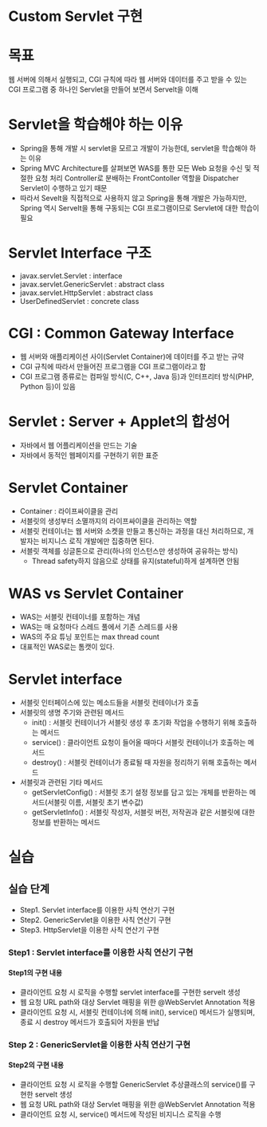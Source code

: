 Custom Servlet 구현
=== 
# 목표 
웹 서버에 의해서 실행되고, CGI 규칙에 따라 웹 서버와 데이터를 주고 받을 수 있는 CGI 프로그램 중 하나인 Servlet을 만들어 보면서 Servelt을 이해

# Servlet을 학습해야 하는 이유
- Spring을 통해 개발 시 servlet을 모르고 개발이 가능한데, servlet을 학습해야 하는 이유
- Spring MVC Architecture를 살펴보면 WAS를 통한 모든 Web 요청을 수신 및 적절한 요청 처리 Controller로 분배하는  FrontContoller 역할을 Dispatcher Servlet이 수행하고 있기 때문
- 따라서 Sevelt을 직접적으로 사용하지 않고 Spring을 통해 개발은 가능하지만, Spring 역시 Servelt을 통해 구동되는 CGI 프로그램이므로 Servlet에 대한 학습이 필요

# Servlet Interface 구조
- javax.servlet.Servlet : interface
- javax.servlet.GenericServlet : abstract class
- javax.servlet.HttpServlet : abstract class
- UserDefinedServlet : concrete class 

# CGI : Common Gateway Interface
- 웹 서버와 애플리케이션 사이(Servlet Container)에 데이터를 주고 받는 규약
- CGI 규칙에 따라서 만들어진 프로그램을 CGI 프로그램이라고 함
- CGI 프로그램 종류로는 컴파일 방식(C, C++, Java 등)과 인터프리터 방식(PHP, Python 등)이 있음

# Servlet : Server + Applet의 합성어
- 자바에서 웹 어플리케이션을 만드는 기술
- 자바에서 동적인 웹페이지를 구현하기 위한 표준

# Servlet Container
- Container : 라이프싸이클을 관리
- 서블릿의 생성부터 소멸까지의 라이프싸이클을 관리하는 역할
- 서블릿 컨테이너는 웹 서버와 소켓을 만들고 통신하는 과정을 대신 처리하므로, 개발자는 비지니스 로직 개발에만 집중하면 된다.
- 서블릿 객체를 싱글톤으로 관리(하나의 인스턴스만 생성하여 공유하는 방식)
  - Thread safety하지 않음으로 상태를 유지(stateful)하게 설계하면 안됨

# WAS vs Servlet Container
- WAS는 서블릿 컨테이너를 포함하는 개념
- WAS는 매 요청마다 스레드 풀에서 기존 스레드를 사용
- WAS의 주요 튜닝 포인트는 max thread count
- 대표적인 WAS로는 톰캣이 있다.

# Servlet interface
- 서블릿 인터페이스에 있는 메소드들을 서블릿 컨테이너가 호출
- 서블릿의 생명 주기와 관련된 메서드
  - init() : 서블릿 컨테이너가 서블릿 생성 후 초기화 작업을 수행하기 위해 호출하는 메서드
  - service() : 클라이언트 요청이 들어올 때마다 서블릿 컨테이너가 호출하는 메서드
  - destroy() : 서블릿 컨테이너가 종료될 때 자원을 정리하기 위해 호출하는 메서드
- 서블릿과 관련된 기타 메서드
  - getServletConfig() : 서블릿 초기 설정 정보를 담고 있는 개체를 반환하는 메서드(서블릿 이름, 서블릿 초기 변수값)
  - getServletInfo() : 서블릿 작성자, 서블릿 버전, 저작권과 같은 서블릿에 대한 정보를 반환하는 메서드

# 실습
## 실습 단계
- Step1. Servlet interface를 이용한 사칙 연산기 구현
- Step2. GenericServlet을 이용한 사칙 연산기 구현
- Step3. HttpServlet을 이용한 사칙 연산기 구현

### Step1 : Servlet interface를 이용한 사칙 연산기 구현
#### Step1의 구현 내용
- 클라이언트 요청 시 로직을 수행할 servlet interface를 구현한 servelt 생성
- 웹 요청 URL path와 대상 Servlet 매핑을 위한 @WebServlet Annotation 적용
- 클라이언트 요청 시, 서블릿 컨테이너에 의해 init(), service() 메서드가 실행되며, 종료 시 destroy 메서드가 호출되어 자원을 반납

### Step 2 : GenericServlet을 이용한 사칙 연산기 구현
#### Step2의 구현 내용
- 클라이언트 요청 시 로직을 수행할 GenericServlet 추상클래스의 service()를 구현한 servelt 생성
- 웹 요청 URL path와 대상 Servlet 매핑을 위한 @WebServlet Annotation 적용
- 클라이언트 요청 시, service() 메서드에 작성된 비지니스 로직을 수행